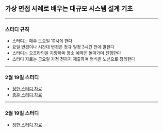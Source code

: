 ## 가상 면접 사례로 배우는 대규모 시스템 설계 기초

------

### 스터디 규칙
* 스터디는 매주 토요일 10시에 한다
* 요일 변경이나 시간대 변경은 정규 일정 3시간 전에 말한다
* 스터디는 오프라인을 지향하며 장소 예약은 돌아가며 진행한다
* 스터디 자료는 금요일 자정 전까지 제출하며 형식은 노션으로 정리한다

----------

### 2월 19일 스터디
* [정한 스터디 자료](https://wobbly-smell-e1c.notion.site/1-793cc8df411f48faba9e2405b209b0b5)
* [종훈 스터디 자료](https://jealous-texture-9af.notion.site/1543fba7c8a646a9a499b7073862de54)

----------

### 2월 19일 스터디
* [정한 스터디 자료](https://wobbly-smell-e1c.notion.site/2-8a53e7c37a734c3ca46b038355a0d101)
